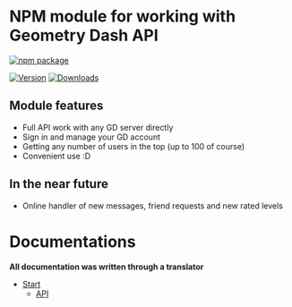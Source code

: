 # NPM module for working with Geometry Dash API

[![npm package](https://nodei.co/npm/geometry-dash-api.png?downloads=true&downloadRank=true&stars=true)](https://nodei.co/npm/geometry-dash-api/)
<p>
<a href="https://www.npmjs.com/package/geometry-dash-api"><img src="https://img.shields.io/npm/v/geometry-dash-api.svg" alt="Version"></a>
<a href="https://www.npmjs.com/package/geometry-dash-api"><img src="https://img.shields.io/npm/dt/geometry-dash-api.svg" alt="Downloads"></a>
</p>

## Module features
* Full API work with any GD server directly
* Sign in and manage your GD account
* Getting any number of users in the top (up to 100 of course)
* Convenient use :D
## In the near future
* Online handler of new messages, friend requests and new rated levels
# Documentations
 **All documentation was written through a translator**
* [Start](https://github.com/fakemancat/geometry-dash-api/blob/master/docs/start.md)
  * [API](https://github.com/fakemancat/geometry-dash-api/blob/master/docs/API.md)
#
